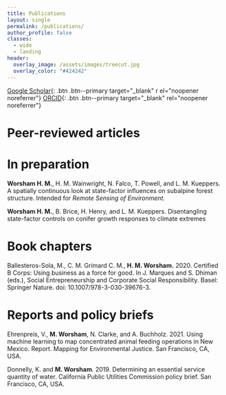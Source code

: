```yaml
---
title: Publications
layout: single
permalink: /publications/
author_profile: false
classes:
  - wide
  - landing
header:
  overlay_image: /assets/images/treecut.jpg
  overlay_color: "#424242"
---
```


[Google Scholar](https://scholar.google.com/citations?user=9jjjSgcAAAAJ&hl=en){: .btn .btn--primary target="_blank" r el="noopener noreferrer"}
[ORCID](https://orcid.org/0000-0001-7924-040X){: .btn .btn--primary target="_blank" rel="noopener noreferrer"}

# Peer-reviewed articles

# In preparation

**Worsham H. M.**, H. M. Wainwright, N. Falco, T. Powell, and L. M. Kueppers. A spatially continuous look at state-factor influences on subalpine forest structure. Intended for *Remote Sensing of Environment.*

**Worsham H. M.**, B. Brice, H. Henry, and L. M. Kueppers. Disentangling state-factor controls on conifer growth responses to climate extremes

# Book chapters
Ballesteros-Sola, M., C. M. Grimard C. M., **H. M. Worsham.** 2020. Certified B Corps: Using business as a force for good. In J. Marques and S. Dhiman (eds.), Social Entrepreneurship and Corporate Social Responsibility. Basel: Springer Nature. doi: 10.1007/978-3-030-39676-3.

# Reports and policy briefs
Ehrenpreis, V., **M. Worsham**, N. Clarke, and A. Buchholz. 2021. Using machine learning to map concentrated animal feeding operations in New Mexico. Report. Mapping for Environmental Justice. San Francisco, CA, USA.

Donnelly, K. and **M. Worsham**. 2019. Determining an essential service quantity of water. California Public Utilities Commission policy brief. San Francisco, CA, USA.